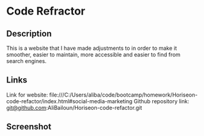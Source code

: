# Code Refractor

## Description
This is a website that I have made adjustments to in order to make it smoother, easier to maintain, more accessible and easier to find from search engines.
## Links
Link for website: file:///C:/Users/aliba/code/bootcamp/homework/Horiseon-code-refactor/index.html#social-media-marketing
Github repository link: git@github.com:AliBailoun/Horiseon-code-refactor.git
## Screenshot
